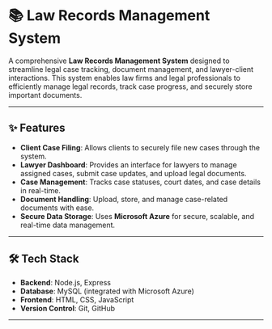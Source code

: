 # 📚 Law Records Management System

A comprehensive **Law Records Management System** designed to streamline legal case tracking, document management, and lawyer-client interactions. This system enables law firms and legal professionals to efficiently manage legal records, track case progress, and securely store important documents.

---

## ✨ Features

- **Client Case Filing**: Allows clients to securely file new cases through the system.
- **Lawyer Dashboard**: Provides an interface for lawyers to manage assigned cases, submit case updates, and upload legal documents.
- **Case Management**: Tracks case statuses, court dates, and case details in real-time.
- **Document Handling**: Upload, store, and manage case-related documents with ease.
- **Secure Data Storage**: Uses **Microsoft Azure** for secure, scalable, and real-time data management.

---

## 🛠️ Tech Stack

- **Backend**: Node.js, Express
- **Database**: MySQL (integrated with Microsoft Azure)
- **Frontend**: HTML, CSS, JavaScript
- **Version Control**: Git, GitHub

---

